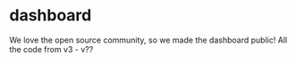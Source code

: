 # dashboard
We love the open source community, so we made the dashboard public!
All the code from v3 - v??
